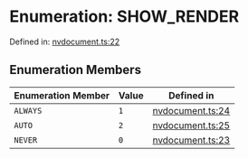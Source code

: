 # Enumeration: SHOW_RENDER

Defined in: [nvdocument.ts:22](https://github.com/niivue/niivue/blob/main/packages/niivue/src/nvdocument.ts#L22)

## Enumeration Members

| Enumeration Member           | Value | Defined in                                                                                           |
| ---------------------------- | ----- | ---------------------------------------------------------------------------------------------------- |
| <a id="always"></a> `ALWAYS` | `1`   | [nvdocument.ts:24](https://github.com/niivue/niivue/blob/main/packages/niivue/src/nvdocument.ts#L24) |
| <a id="auto"></a> `AUTO`     | `2`   | [nvdocument.ts:25](https://github.com/niivue/niivue/blob/main/packages/niivue/src/nvdocument.ts#L25) |
| <a id="never"></a> `NEVER`   | `0`   | [nvdocument.ts:23](https://github.com/niivue/niivue/blob/main/packages/niivue/src/nvdocument.ts#L23) |
